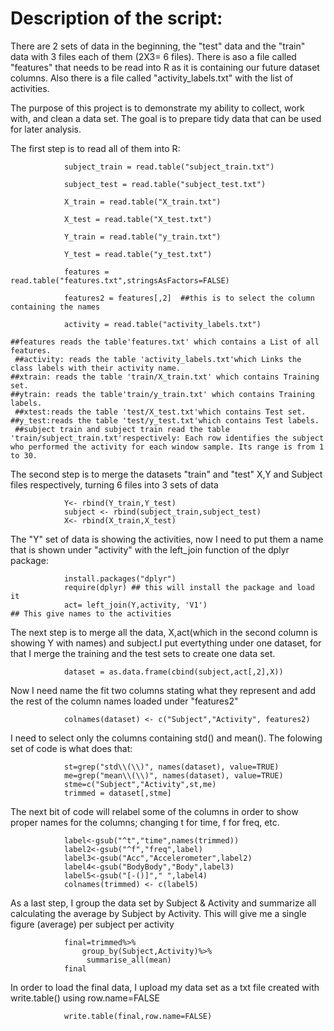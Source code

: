 Description of the script:
=========================================

There are 2 sets of data in the beginning, the "test" data and the "train" data with 3 files each of them (2X3= 6 files). There is aso a file called "features" that needs to be read into R as it is containing our future dataset columns. Also there is a file called "activity_labels.txt" with the list of activities. 

The purpose of this project is to demonstrate my ability to collect, work with, and clean a data set. The goal is to prepare tidy data that can be used for later analysis.

The first step is to read all of them into R:

				subject_train = read.table("subject_train.txt")

				subject_test = read.table("subject_test.txt")

				X_train = read.table("X_train.txt")

				X_test = read.table("X_test.txt")

				Y_train = read.table("y_train.txt")

				Y_test = read.table("y_test.txt")

				features = read.table("features.txt",stringsAsFactors=FALSE)

				features2 = features[,2]  ##this is to select the column containing the names

				activity = read.table("activity_labels.txt")

 	##features reads the table'features.txt' which contains a List of all features.
	 ##activity: reads the table 'activity_labels.txt'which Links the class labels with their activity name.
 	##xtrain: reads the table 'train/X_train.txt' which contains Training set.
 	##ytrain: reads the table'train/y_train.txt' which contains Training labels.
	 ##xtest:reads the table 'test/X_test.txt'which contains Test set.
 	##y_test:reads the table 'test/y_test.txt'which contains Test labels.
	 ##subject train and subject train read the table 'train/subject_train.txt'respectively: Each row identifies the subject who performed the activity for each window sample. Its range is from 1 to 30. 
	 
The second step is to merge the datasets "train" and "test" X,Y and Subject files respectively, turning 6 files into 3 sets of data	 

				Y<- rbind(Y_train,Y_test)
				subject <- rbind(subject_train,subject_test)
				X<- rbind(X_train,X_test)	

The "Y" set of data is showing the activities, now I need to put them a name that is shown under "activity" with the left_join function of the dplyr package:

				install.packages("dplyr")
				require(dplyr) ## this will install the package and load it
				act= left_join(Y,activity, 'V1')
	## This give names to the activities

The next step is to merge all the data, X,act(which in the second column is showing Y with names) and subject.I put evertything under one dataset, for that  I merge the training and the test sets to create one data set.

				dataset = as.data.frame(cbind(subject,act[,2],X))
		
Now I need name the fit two columns stating what they represent and add the rest of the column names loaded under "features2" 

				colnames(dataset) <- c("Subject","Activity", features2)
				
I need to select only the columns containing std() and mean(). The folowing set of code is what does that:

				st=grep("std\\(\\)", names(dataset), value=TRUE)
				me=grep("mean\\(\\)", names(dataset), value=TRUE)
				stme=c("Subject","Activity",st,me)
				trimmed = dataset[,stme]

The next bit of code will relabel some of the  columns in order to show proper names for the columns; changing t for time, f for freq, etc.	
	
				label<-gsub("^t","time",names(trimmed))
				label2<-gsub("^f","freq",label)
				label3<-gsub("Acc","Accelerometer",label2)
				label4<-gsub("BodyBody","Body",label3)
				label5<-gsub("[-()]"," ",label4)
				colnames(trimmed) <- c(label5)
	
As a last step, I group the data set by Subject & Activity and summarize all calculating the average by Subject by Activity. This will give me a single figure (average) per subject per activity

				final=trimmed%>% 
        			group_by(Subject,Activity)%>%
       				 summarise_all(mean)
				final
				
In order to load the final data, I upload my data set as a txt file created with write.table() using row.name=FALSE

				write.table(final,row.name=FALSE)

	
				
	
